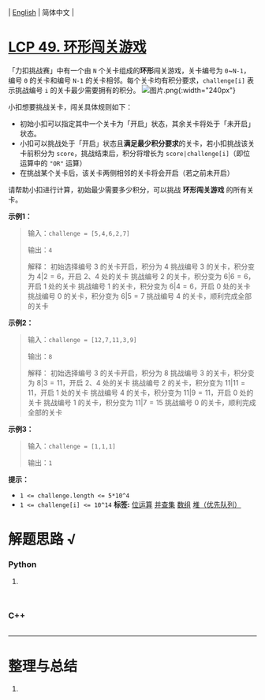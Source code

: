 | [English](README_EN.md) | 简体中文 |

# [LCP 49. 环形闯关游戏](https://leetcode.cn/problems/K8GULz)
「力扣挑战赛」中有一个由 `N` 个关卡组成的**环形**闯关游戏，关卡编号为 `0`~`N-1`，编号 `0` 的关卡和编号 `N-1` 的关卡相邻。每个关卡均有积分要求，`challenge[i]` 表示挑战编号 `i` 的关卡最少需要拥有的积分。
![图片.png](https://pic.leetcode-cn.com/1630392170-ucncVS-%E5%9B%BE%E7%89%87.png){:width="240px"}


小扣想要挑战关卡，闯关具体规则如下：

- 初始小扣可以指定其中一个关卡为「开启」状态，其余关卡将处于「未开启」状态。
- 小扣可以挑战处于「开启」状态且**满足最少积分要求**的关卡，若小扣挑战该关卡前积分为 `score`，挑战结束后，积分将增长为 `score|challenge[i]`（即位运算中的 `"OR"` 运算）
- 在挑战某个关卡后，该关卡两侧相邻的关卡将会开启（若之前未开启）

请帮助小扣进行计算，初始最少需要多少积分，可以挑战 **环形闯关游戏** 的所有关卡。

**示例1：**

> 输入：`challenge = [5,4,6,2,7]`
>
> 输出：`4`
> 
> 解释： 初始选择编号 3 的关卡开启，积分为 4
>挑战编号 3 的关卡，积分变为 $4 | 2 = 6$，开启 2、4 处的关卡
>挑战编号 2 的关卡，积分变为 $6 | 6 = 6$，开启 1 处的关卡
>挑战编号 1 的关卡，积分变为 $6 | 4 = 6$，开启 0 处的关卡
>挑战编号 0 的关卡，积分变为 $6 | 5 = 7$
>挑战编号 4 的关卡，顺利完成全部的关卡


**示例2：**

> 输入：`challenge = [12,7,11,3,9]`
>
> 输出：`8`
>
> 解释： 初始选择编号 3 的关卡开启，积分为 8
>挑战编号 3 的关卡，积分变为 $8 | 3 = 11$，开启 2、4 处的关卡
>挑战编号 2 的关卡，积分变为 $11 | 11 = 11$，开启 1 处的关卡
>挑战编号 4 的关卡，积分变为 $11 | 9 = 11$，开启 0 处的关卡
>挑战编号 1 的关卡，积分变为 $11 | 7 = 15$
>挑战编号 0 的关卡，顺利完成全部的关卡

**示例3：**

> 输入：`challenge = [1,1,1]`
>
> 输出：`1`

**提示：** 
- `1 <= challenge.length <= 5*10^4`
- `1 <= challenge[i] <= 10^14`
**标签:**  [位运算](https://leetcode.cn/tag/bit-manipulation) [并查集](https://leetcode.cn/tag/union-find) [数组](https://leetcode.cn/tag/array) [堆（优先队列）](https://leetcode.cn/tag/heap-priority-queue) 
# 解题思路 √

### Python

1. 

```python

```


```python

```

### C++

```cpp

```

---



# 整理与总结

1. 